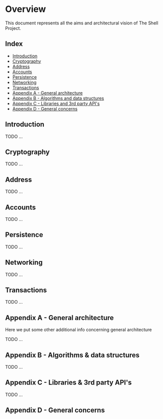 # Overview 

This document represents all the aims and architectural vision of The Shell Project. 

## Index

<!-- MarkdownTOC depth=4 autolink=true bracket=round list_bullets="-*+" -->

- [Introduction](#introduction)
- [Cryptography](#cryptography)
- [Address](#address)
- [Accounts](#accounts)
- [Persistence](#persistence)
- [Networking](#networking)
- [Transactions](#transactions)
- [Appendix A - General architecture](#appendix-a-general-architecture)
- [Appendix B - Algorithms and data structures](#appendix-b-algorithms-and-data-structures)
- [Appendix C - Libraries and 3rd party API's](#appendix-c-libraries-and-3rd-party-api's)
- [Appendix D - General concerns](#appendix-d-general-concerns)

<!-- /MarkdownTOC -->


## Introduction

TODO ...

## Cryptography

TODO ...

## Address

TODO ...

## Accounts

TODO ...

## Persistence

TODO ...

## Networking

TODO ...

## Transactions

TODO ...

## Appendix A - General architecture

Here we put some other additional info concerning general architecture

TODO ...

## Appendix B - Algorithms & data structures

TODO ...

## Appendix C - Libraries & 3rd party API's

TODO ...

## Appendix D - General concerns